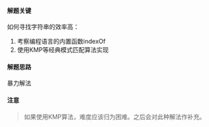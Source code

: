 #### 解题关键

如何寻找字符串的效率高：

1. 考察编程语言的内置函数indexOf
2. 使用KMP等经典模式匹配算法实现

#### 解题思路

暴力解法

#### 注意

> 如果使用KMP算法，难度应该归为困难。之后会对此种解法作补充。

